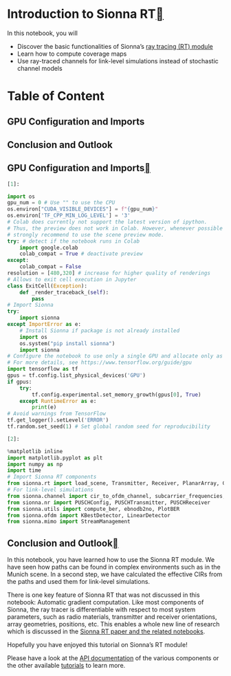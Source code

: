 # Introduction to Sionna RT<a class="headerlink" href="https://nvlabs.github.io/sionna/examples/Sionna_Ray_Tracing_Introduction.html#Introduction-to-Sionna-RT" title="Permalink to this headline"></a>
    
In this notebook, you will
 
- Discover the basic functionalities of Sionna’s <a class="reference external" href="https://nvlabs.github.io/sionna/api/rt.html">ray tracing (RT) module</a>
- Learn how to compute coverage maps
- Use ray-traced channels for link-level simulations instead of stochastic channel models
# Table of Content
## GPU Configuration and Imports
## Conclusion and Outlook
  
  

## GPU Configuration and Imports<a class="headerlink" href="https://nvlabs.github.io/sionna/examples/Sionna_Ray_Tracing_Introduction.html#GPU-Configuration-and-Imports" title="Permalink to this headline"></a>

```python
[1]:
```

```python
import os
gpu_num = 0 # Use "" to use the CPU
os.environ["CUDA_VISIBLE_DEVICES"] = f"{gpu_num}"
os.environ['TF_CPP_MIN_LOG_LEVEL'] = '3'
# Colab does currently not support the latest version of ipython.
# Thus, the preview does not work in Colab. However, whenever possible we
# strongly recommend to use the scene preview mode.
try: # detect if the notebook runs in Colab
    import google.colab
    colab_compat = True # deactivate preview
except:
    colab_compat = False
resolution = [480,320] # increase for higher quality of renderings
# Allows to exit cell execution in Jupyter
class ExitCell(Exception):
    def _render_traceback_(self):
        pass
# Import Sionna
try:
    import sionna
except ImportError as e:
    # Install Sionna if package is not already installed
    import os
    os.system("pip install sionna")
    import sionna
# Configure the notebook to use only a single GPU and allocate only as much memory as needed
# For more details, see https://www.tensorflow.org/guide/gpu
import tensorflow as tf
gpus = tf.config.list_physical_devices('GPU')
if gpus:
    try:
        tf.config.experimental.set_memory_growth(gpus[0], True)
    except RuntimeError as e:
        print(e)
# Avoid warnings from TensorFlow
tf.get_logger().setLevel('ERROR')
tf.random.set_seed(1) # Set global random seed for reproducibility

```
```python
[2]:
```

```python
%matplotlib inline
import matplotlib.pyplot as plt
import numpy as np
import time
# Import Sionna RT components
from sionna.rt import load_scene, Transmitter, Receiver, PlanarArray, Camera
# For link-level simulations
from sionna.channel import cir_to_ofdm_channel, subcarrier_frequencies, OFDMChannel, ApplyOFDMChannel, CIRDataset
from sionna.nr import PUSCHConfig, PUSCHTransmitter, PUSCHReceiver
from sionna.utils import compute_ber, ebnodb2no, PlotBER
from sionna.ofdm import KBestDetector, LinearDetector
from sionna.mimo import StreamManagement

```

## Conclusion and Outlook<a class="headerlink" href="https://nvlabs.github.io/sionna/examples/Sionna_Ray_Tracing_Introduction.html#Conclusion-and-Outlook" title="Permalink to this headline"></a>
    
In this notebook, you have learned how to use the Sionna RT module. We have seen how paths can be found in complex environments such as in the Munich scene. In a second step, we have calculated the effective CIRs from the paths and used them for link-level simulations.
    
There is one key feature of Sionna RT that was not discussed in this notebook: Automatic gradient computation. Like most components of Sionna, the ray tracer is differentiable with respect to most system parameters, such as radio materials, transmitter and receiver orientations, array geometries, positions, etc. This enables a whole new line of research which is discussed in the <a class="reference external" href="https://nvlabs.github.io/sionna/made_with_sionna.html#sionna-rt-differentiable-ray-tracing-for-radio-propagation-modeling">Sionna RT paper and the related
notebooks</a>.
    
Hopefully you have enjoyed this tutorial on Sionna’s RT module!
    
Please have a look at the <a class="reference external" href="https://nvlabs.github.io/sionna/api/sionna.html">API documentation</a> of the various components or the other available <a class="reference external" href="https://nvlabs.github.io/sionna/tutorials.html">tutorials</a> to learn more.
<script type="application/vnd.jupyter.widget-state+json">
{"state": {}, "version_major": 2, "version_minor": 0}
</script>